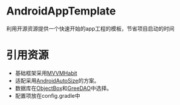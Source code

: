 # AndroidAppTemplate
利用开源资源提供一个快速开始的app工程的模板，节省项目启动的时间

# 引用资源
* 基础框架采用[MVVMHabit](https://github.com/goldze/MVVMHabit)
* 适配采用[AndroidAutoSize](https://github.com/JessYanCoding/AndroidAutoSize)的方案。
* 数据库在[ObjectBox](https://objectbox.io/)和[GreeDAO](http://greenrobot.org/greendao/)中选择。
* 配置项放在config.gradle中
